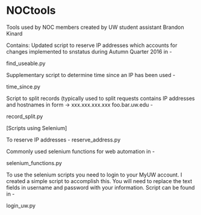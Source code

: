 # NOCtools
Tools used by NOC members created by UW student assistant Brandon Kinard

Contains:
Updated script to reserve IP addresses which accounts for changes implemented to snstatus during Autumn Quarter 2016 in - 
 
 find_useable.py

   Supplementary script to determine time since an IP has been used - 
    
   time_since.py
  
Script to split records (typically used to split requests contains IP addresses and hostnames in form -> xxx.xxx.xxx.xxx  foo.bar.uw.edu -
 
 record_split.py

[Scripts using Selenium]

To reserve IP addresses -
 reserve_address.py

Commonly used selenium functions for web automation in -
 
 selenium_functions.py

To use the selenium scripts you need to login to your MyUW account. I created a simple script to accomplish this. You will need to replace the text fields in username and password with your information. Script can be found in  -
 
 login_uw.py
